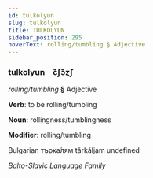 ```yaml
---
id: tulkolyun
slug: tulkolyun
title: TULKOLYUN
sidebar_position: 295
hoverText: rolling/tumbling § Adjective
---
```


### tulkolyun&emsp;<span kind="abugida">c͊ʃɔ͊ɀ̃ʃ</span>

*rolling/tumbling* **§** Adjective

**Verb**: to be rolling/tumbling

**Noun**: rollingness/tumblingness

**Modifier**: rolling/tumbling

Bulgarian търка́лям tǎrkáljam undefined

*Balto-Slavic Language Family*